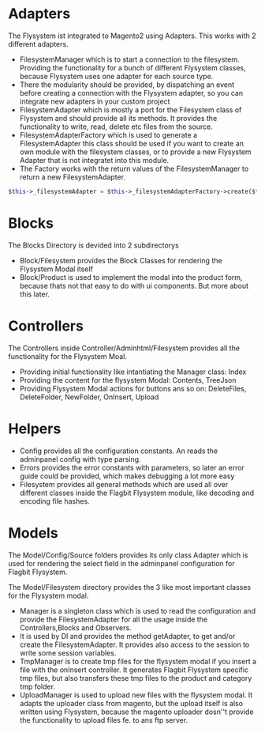 # Adapters #
The Flysystem ist integrated to Magento2 using Adapters. This works with 2 different adapters.

* FilesystemManager which is to start a connection to the filesystem. Providing the functionality for a bunch of different Flysystem classes, because Flysystem uses one adapter for each source type.
* There the modularity should be provided, by dispatching an event before creating a connection with the Flysystem adapter, so you can integrate new adapters in your custom project
* FilesystemAdapter which is mostly a port for the Filesystem class of Flysystem and should provide all its methods. It provides the functionality to write, read, delete etc files from the source.
* FilesystemAdapterFactory which is used to generate a FilesystemAdapter this class should be used if you want to create an own module with the filesystem classes, or to provide a new Flysystem Adapter that is not integratet into this module.
* The Factory works with the return values of the FilesystemManager to return a new FilesystemAdapter.

```php
$this->_filesystemAdapter = $this->_filesystemAdapterFactory->create($this->_filesystemManager->createLocalDriver('/'));
```

# Blocks #
The Blocks Directory is devided into 2 subdirectorys

* Block/Filesystem provides the Block Classes for rendering the Flysystem Modal itself
* Block/Product is used to implement the modal into the product form, because thats not that easy to do with ui components. But more about this later.

# Controllers #
The Controllers inside Controller/Adminhtml/Filesystem provides all the functionality for the Flysystem Moal.

* Providing initial functionality like intantiating the Manager class: Index 
* Providing the content for the flysystem Modal: Contents, TreeJson
* Providing Flysystem Modal actions for buttons ans so on: DeleteFiles, DeleteFolder, NewFolder, OnInsert, Upload

# Helpers #
* Config provides all the configuration constants. An reads the adminpanel config with type parsing.
* Errors provides the error constants with parameters, so later an error guide could be provided, which makes debugging a lot more easy
* Filesystem provides all general methods which are used all over different classes inside the Flagbit Flysystem module, like decoding and encoding file hashes.

# Models #
The Model/Config/Source folders provides its only class Adapter which is used for rendering the select field in the adminpanel configuration for Flagbit Flysystem.

The Model/Filesystem directory provides the 3 like most important classes for the Flysystem modal.

* Manager is a singleton class which is used to read the configuration and provide the FilesystemAdapter for all the usage inside the Controllers,Blocks and Observers.
* It is used by DI and provides the method getAdapter, to get and/or create the FilesystemAdapter. It provides also access to the session to write some session variables.
* TmpManager is to create tmp files for the flysystem modal if you insert a file with the onInsert controller. It generates Flagbit Flysystem specific tmp files, but also transfers these tmp files to the product and category tmp folder.
* UploadManager is used to upload new files with the flysystem modal. It adapts the uploader class from magento, but the upload itself is also written using Flysystem, because the magento uploader dosn''t provide the functionality to upload files fe. to ans ftp server.